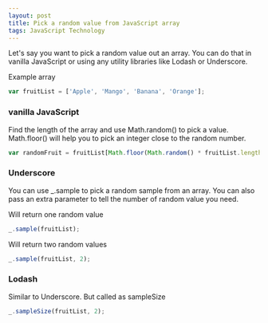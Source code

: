 ```yaml
---
layout: post
title: Pick a random value from JavaScript array
tags: JavaScript Technology
---
```

Let's say you want to pick a random value out an array. You can do that in vanilla JavaScript or using any utility libraries like Lodash or Underscore.

Example array

```javascript
var fruitList = ['Apple', 'Mango', 'Banana', 'Orange'];
```
### vanilla JavaScript

Find the length of the array and use Math.random() to pick a value. Math.floor() will help you to pick an integer close to the random number.

```javascript
var randomFruit = fruitList[Math.floor(Math.random() * fruitList.length)];
```

### Underscore

You can use _.sample to pick a random sample from an array. You can also pass an extra parameter to tell the number of random value you need.

Will return one random value
```javascript
_.sample(fruitList);
```

Will return two random values

```javascript
_.sample(fruitList, 2);
```

### Lodash

Similar to Underscore. But called as sampleSize

```javascript
_.sampleSize(fruitList, 2);
```
